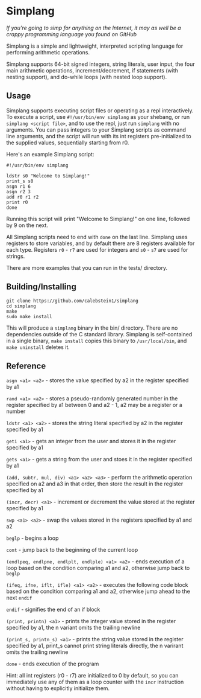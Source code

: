 # Simplang

_If you're going to simp for anything on the Internet, it may as well be a crappy programming language you found on GitHub_

Simplang is a simple and lightweight, interpreted scripting language for performing arithmetic operations.

Simplang supports 64-bit signed integers, string literals, user input, the four main arithmetic operations, increment/decrement, if statements (with nesting support), and do-while loops (with nested loop support).

## Usage

Simplang supports executing script files or operating as a repl interactively.
To execute a script, use `#!/usr/bin/env simplang` as your shebang, or run `simplang <script file>`, and to use the repl, just run `simplang` with no arguments.
You can pass integers to your Simplang scripts as command line arguments, and the script will run with its int registers pre-initialized to the supplied values, sequentially starting from r0.

Here's an example Simplang script:

```
#!/usr/bin/env simplang

ldstr s0 "Welcome to Simplang!"
print_s s0
asgn r1 6
asgn r2 3
add r0 r1 r2
print r0
done
```

Running this script will print "Welcome to Simplang!" on one line, followed by 9 on the next.

All Simplang scripts need to end with `done` on the last line.
Simplang uses registers to store variables, and by default there are 8 registers available for each type.
Registers `r0` - `r7` are used for integers and `s0` - `s7` are used for strings.

There are more examples that you can run in the tests/ directory.

## Building/Installing

```
git clone https://github.com/calebstein1/simplang
cd simplang
make
sudo make install
```

This will produce a `simplang` binary in the bin/ directory.
There are no dependencies outside of the C standard library.
Simplang is self-contained in a single binary, `make install` copies this binary to `/usr/local/bin`, and `make uninstall` deletes it.

## Reference

`asgn <a1> <a2>` - stores the value specified by a2 in the register specified by a1

`rand <a1> <a2>` - stores a pseudo-randomly generated number in the register specified by a1 between 0 and a2 - 1, a2 may be a register or a number

`ldstr <a1> <a2>` - stores the string literal specified by a2 in the register specified by a1

`geti <a1>` - gets an integer from the user and stores it in the register specified by a1

`gets <a1>` - gets a string from the user and stoes it in the register specified by a1

`(add, subtr, mul, div) <a1> <a2> <a3>` - perform the arithmetic operation specified on a2 and a3 in that order, then store the result in the register specified by a1

`(incr, decr) <a1>` - increment or decrement the value stored at the register specified by a1

`swp <a1> <a2>` - swap the values stored in the registers specified by a1 and a2

`beglp` - begins a loop

`cont` - jump back to the beginning of the current loop

`(endlpeq, endlpne, endlplt, endlple) <a1> <a2>` - ends execution of a loop based on the condition comparing a1 and a2, otherwise jump back to `beglp`

`(ifeq, ifne, iflt, ifle) <a1> <a2>` - executes the following code block based on the condition comparing a1 and a2, otherwise jump ahead to the next `endif`

`endif` - signifies the end of an if block

`(print, printn) <a1>` - prints the integer value stored in the register specified by a1, the n variant omits the trailing newline

`(print_s, printn_s) <a1>` - prints the string value stored in the register specified by a1, print_s cannot print string literals directly, the n varirant omits the trailing newline

`done` - ends execution of the program

Hint: all int registers (r0 - r7) are initialized to 0 by default, so you can immediately use any of them as a loop counter with the `incr` instruction without having to explicitly initialize them.
